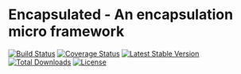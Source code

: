 Encapsulated - An encapsulation micro framework
===============================================

[![Build Status](https://travis-ci.org/aaphp/encapsulated.svg?branch=v1.x)](https://travis-ci.org/aaphp/encapsulated)
[![Coverage Status](https://coveralls.io/repos/github/aaphp/encapsulated/badge.svg?branch=v1.x)](https://coveralls.io/github/aaphp/encapsulated?branch=v1.x)
[![Latest Stable Version](https://poser.pugx.org/aaphp/encapsulated/version)](https://packagist.org/packages/aaphp/encapsulated)
[![Total Downloads](https://poser.pugx.org/aaphp/encapsulated/downloads)](https://packagist.org/packages/aaphp/encapsulated)
[![License](https://poser.pugx.org/aaphp/encapsulated/license)](https://packagist.org/packages/aaphp/encapsulated)
